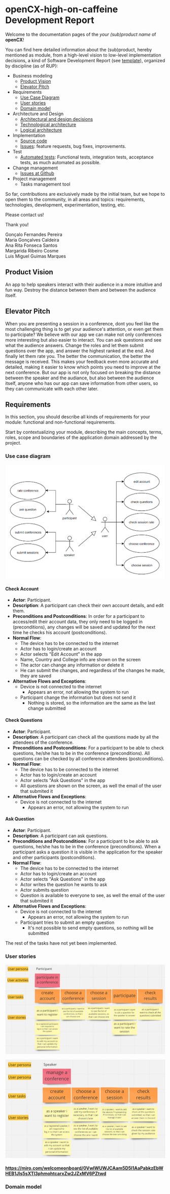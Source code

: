 # openCX-high-on-caffeine Development Report

Welcome to the documentation pages of the *your (sub)product name* of **openCX**!

You can find here detailed information about the (sub)product, hereby mentioned as module, from a high-level vision to low-level implementation decisions, a kind of Software Development Report (see [template](https://github.com/softeng-feup/open-cx/blob/master/docs/templates/Development-Report.md)), organized by discipline (as of RUP): 

* Business modeling 
  * [Product Vision](#Product-Vision)
  * [Elevator Pitch](#Elevator-Pitch)
* Requirements
  * [Use Case Diagram](#Use-case-diagram)
  * [User stories](#User-stories)
  * [Domain model](#Domain-model)
* Architecture and Design
  * [Architectural and design decisions]()
  * [Technological architecture]()
  * [Logical architecture]()
* Implementation
  * [Source code]()
  * [Issues](): feature requests, bug fixes, improvements.
* Test
  * [Automated tests](): Functional tests, integration tests, acceptance tests, as much automated as possible.
* Change management
  * [Issues at Github]()
* Project management
  * Tasks management tool 

So far, contributions are exclusively made by the initial team, but we hope to open them to the community, in all areas and topics: requirements, technologies, development, experimentation, testing, etc.

Please contact us! 

Thank you!

Gonçalo Fernandes Pereira   
Maria Gonçalves Caldeira    
Ana Rita Fonseca Santos         
Margarida Ribeiro Cosme     
Luis Miguel Guimas Marques  

## Product Vision
An app to help speakers interact with their audience in a more intuitive and fun way.
Destroy the distance between them and between the audience itself.

## Elevator Pitch
When you are presenting a session in a conference, dont you feel like the most challenging thing is to get your audience's attention, or even get them to participate? We believe with our app we can make not only conferences more interesting but also easier to interact.
You can ask questions and see what the audience answers.
Change the roles and let them submit questions over the app, and answer the highest ranked at the end. And finally let them rate you.
The better the communication, the better the message is received. 
This makes your feedback even more accurate and detailed, making it easier to know which points you need to improve at the next conference.
But our app is not only focused on breaking the distance between the speaker and the audiance, but also between the audience itself, anyone who has our app can save information from other users, so they can communicate with each other later.

## Requirements

In this section, you should describe all kinds of requirements for your module: functional and non-functional requirements.

Start by contextualizing your module, describing the main concepts, terms, roles, scope and boundaries of the application domain addressed by the project.

### Use case diagram 

![alt text](https://github.com/softeng-feup/open-cx-high-on-caffeine/blob/rita/imgs/use_case2.png/)

#### Check Account

* **Actor**: Participant.
* **Description**: A participant can check their own account details, and edit them.
* **Preconditions and Postconditions**: In order for a participant to access/edit their account data, they only need to be logged in (preconditions), any changes will be saved and updated for the next time he checks his account (postconditions).
* **Normal Flow**: 
   * The device has to be connected to the internet
   * Actor has to login/create an account
   * Actor selects "Edit Account" in the app
   * Name, Country and College info are shown on the screen
   * The actor can change any information or delete it
   * He can submit the changes, and regardless of the changes he made, they are saved
* **Alternative Flows and Exceptions**:
   * Device is not connected to the internet 
      * Appears an error, not allowing the system to run
   * Participant change the information but does not send it
      * Nothing is stored, so the information are the same as the last change submitted

#### Check Questions

* **Actor**: Participant. 
* **Description**: A participant can check all the questions made by all the attendees of the conference. 
* **Preconditions and Postconditions**: For a participant to be able to check questions, he/she has to be in the conference (preconditions). All questions can be checked by all conference attendees (postconditions). 
* **Normal Flow**:
   * The device has to be connected to the internet
   * Actor has to login/create an account
   * Actor selects "Ask Questions" in the app
   * All questions are shown on the screen, as well the email of the user that submited it
* **Alternative Flows and Exceptions**:
  * Device is not connected to the internet 
      * Appears an error, not allowing the system to run

#### Ask Question

* **Actor**: Participant. 
* **Description**: A participant can ask questions. 
* **Preconditions and Postconditions**: For a participant to be able to ask questions, he/she has to be in the conference (preconditions). When a participant asks a question it is visible in the application for the speaker and other participants (postconditions). 
* **Normal Flow**: 
   * The device has to be connected to the internet
   * Actor has to login/create an account
   * Actor selects "Ask Questions" in the app
   * Actor writes the question he wants to ask
   * Actor submits question
   * Question is available to everyone to see, as well the email of the user that submited it
* **Alternative Flows and Exceptions**:
   * Device is not connected to the internet 
      * Appears an error, not allowing the system to run
   * Participant tries to submit an empty question
      * It's not possible to send empty questions, so nothing will be submitted

The rest of the tasks have not yet been implemented.

### User stories

![alt text](https://github.com/softeng-feup/open-cx-high-on-caffeine/blob/rita/imgs/participante.PNG)

![alt text](https://github.com/softeng-feup/open-cx-high-on-caffeine/blob/rita/imgs/speaker.PNG)

#### https://miro.com/welcomeonboard/0VwIWUWJCAam5D5l1AaPabkzEbWHEB1Jls5sXTl3phmohtcarxZw2JZxMV6PZtwd 

### Domain model




